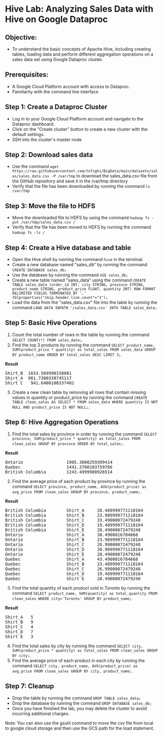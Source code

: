 # Hive Lab: Analyzing Sales Data with Hive on Google Dataproc

## Objective: 
- To understand the basic concepts of Apache Hive, including creating tables, loading data and perform different aggregation operations on a sales data set using Google Dataproc cluster.

## Prerequisites: 
- A Google Cloud Platform account with access to Dataproc.
- Familiarity with the command line interface

## Step 1: Create a Dataproc Cluster
- Log in to your Google Cloud Platform account and navigate to the Dataproc dashboard.
- Click on the "Create cluster" button to create a new cluster with the default settings.
- SSH into the cluster's master node

## Step 2: Download sales data
- Use the command `wget https://raw.githubusercontent.com/tofighi/BigData/main/datasets/sales/sales_data.csv -P /var/tmp` to download the sales_data.csv file from the GitHub repository and save it in the /var/tmp directory
- Verify that the file has been downloaded by running the command `ls /var/tmp`

## Step 3: Move the file to HDFS
- Move the downloaded file to HDFS by using the command `hadoop fs -put /var/tmp/sales_data.csv /`
- Verify that the file has been moved to HDFS by running the command `hadoop fs -ls /`

## Step 4: Create a Hive database and table
- Open the Hive shell by running the command `hive` in the terminal.
- Create a new database named "sales_db" by running the command `CREATE DATABASE sales_db;`
- Use the database by running the command `USE sales_db;`
- Create a new table named "sales_data" using the command `CREATE TABLE sales_data (order_id INT, city STRING, province STRING, product_name STRING, product_price FLOAT, quantity INT) ROW FORMAT DELIMITED FIELDS TERMINATED BY ',' tblproperties("skip.header.line.count"="1");`
- Load the data from the "sales_data.csv" file into the table by running the command `LOAD DATA INPATH '/sales_data.csv' INTO TABLE sales_data;`

## Step 5: Basic Hive Operations

1. Count the total number of rows in the table by running the command `SELECT COUNT(*) FROM sales_data;`.
2. Find the top 3 products by running the command `SELECT product_name, SUM(product_price * quantity) as total_sales FROM sales_data GROUP BY product_name ORDER BY total_sales DESC LIMIT 3;`.

**Result**
<pre>
Shirt_B  1033.569990158081
Shirt_A  981.7300338745117
Shirt_C   941.6400108337402
</pre>

3. Create a new clean table by removing all rows that contain missing values in quantity or product_price by running the command `CREATE TABLE clean_sales AS SELECT * FROM sales_data WHERE quantity IS NOT NULL AND product_price IS NOT NULL;`.

## Step 6: Hive Aggregation Operations

1. Find the total sales by province in order by running the command `SELECT province, SUM(product_price * quantity) as total_sales FROM clean_sales GROUP BY province ORDER BY total_sales;`.

**Result**
<pre>
Ontario                 1905.3000259399414
Quebec                  1441.3700103759766
British Columbia        1243.4999980926514
</pre>

2. Find the average price of each product by province by running the command `SELECT province, product_name, AVG(product_price) as avg_price FROM clean_sales GROUP BY province, product_name;`.

**Result**
<pre>
British Columbia        Shirt_A     28.489999771118164
British Columbia        Shirt_B     23.989999771118164
British Columbia        Shirt_C     33.49000072479248
British Columbia        Shirt_D     19.489999771118164
British Columbia        Shirt_E     28.49000072479248
Ontario                 Shirt_A     38.4900016784668
Ontario                 Shirt_B     23.989999771118164
Ontario                 Shirt_C     26.99000072479248
Ontario                 Shirt_D     20.989999771118164
Ontario                 Shirt_E     28.49000072479248
Quebec                  Shirt_A     43.4900016784668
Quebec                  Shirt_B     23.489999771118164
Quebec                  Shirt_C     26.99000072479248
Quebec                  Shirt_D     19.489999771118164
Quebec                  Shirt_E     28.49000072479248 
</pre>

3. Find the total quantity of each product sold in Toronto by running the command `SELECT product_name, SUM(quantity) as total_quantity FROM clean_sales WHERE city='Toronto' GROUP BY product_name;`.

**Result**
<pre>
Shirt_A   5 
Shirt_B   9 
Shirt_C   4 
Shirt_D   7 
Shirt_E   3
</pre>

4. Find the total sales by city by running the command `SELECT city, SUM(product_price * quantity) as total_sales FROM clean_sales GROUP BY city;`.
5. Find the average price of each product in each city by running the command `SELECT city, product_name, AVG(product_price) as avg_price FROM clean_sales GROUP BY city, product_name;`.

## Step 7: Cleanup
- Drop the table by running the command `DROP TABLE sales_data;`
- Drop the database by running the command `DROP DATABASE sales_db;`
- Once you have finished the lab, you may delete the cluster to avoid incurring additional charges.

Note: You can also use the gsutil command to move the csv file from local to google cloud storage and then use the GCS path for the load statement.
